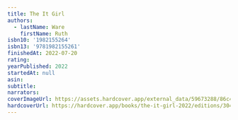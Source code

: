 ```yaml
---
title: The It Girl
authors:
  - lastName: Ware
    firstName: Ruth
isbn10: '1982155264'
isbn13: '9781982155261'
finishedAt: 2022-07-20
rating:
yearPublished: 2022
startedAt: null
asin:
subtitle:
narrators:
coverImageUrl: https://assets.hardcover.app/external_data/59673288/86c4310da6bc17a0f7a03650da1626adb195c75f.jpeg
hardcoverUrl: https://hardcover.app/books/the-it-girl-2022/editions/30455729
---
```

